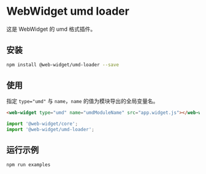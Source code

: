 # WebWidget umd loader

这是 WebWidget 的 umd 格式插件。

## 安装

```bash
npm install @web-widget/umd-loader --save
```

## 使用

指定 `type="umd"` 与 `name`，`name` 的值为模块导出的全局变量名。

```html
<web-widget type="umd" name="umdModuleName" src="app.widget.js"></web-widget>
```

```js
import '@web-widget/core';
import '@web-widget/umd-loader';
```

## 运行示例

```bash
npm run examples
```